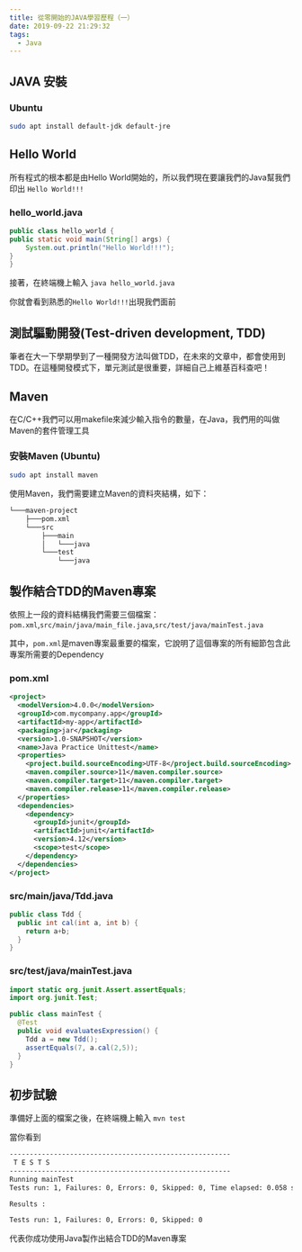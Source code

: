 ```yaml
---
title: 從零開始的JAVA學習歷程（一）
date: 2019-09-22 21:29:32
tags: 
  - Java
---
```


## JAVA 安裝

### Ubuntu

```bash
sudo apt install default-jdk default-jre
```

## Hello World

所有程式的根本都是由Hello World開始的，所以我們現在要讓我們的Java幫我們印出 `Hello World!!!`

### hello_world.java

```java
public class hello_world {
public static void main(String[] args) {
    System.out.println("Hello World!!!");
}
}
```

接著，在終端機上輸入 `java hello_world.java`

你就會看到熟悉的`Hello World!!!`出現我們面前

## 測試驅動開發(Test-driven development, TDD)

筆者在大一下學期學到了一種開發方法叫做TDD，在未來的文章中，都會使用到TDD。在這種開發模式下，單元測試是很重要，詳細自己上維基百科查吧！

## Maven

在C/C++我們可以用makefile來減少輸入指令的數量，在Java，我們用的叫做Maven的套件管理工具

### 安裝Maven (Ubuntu)

```bash
sudo apt install maven
```

使用Maven，我們需要建立Maven的資料夾結構，如下：

```bash
└───maven-project
    ├───pom.xml
    └───src
        ├───main
        │   └───java
        └───test
            └───java
```

## 製作結合TDD的Maven專案

依照上一段的資料結構我們需要三個檔案：
`pom.xml`,`src/main/java/main_file.java`,`src/test/java/mainTest.java`

其中，`pom.xml`是maven專案最重要的檔案，它說明了這個專案的所有細節包含此專案所需要的Dependency

### pom.xml

```xml
<project>
  <modelVersion>4.0.0</modelVersion>
  <groupId>com.mycompany.app</groupId>
  <artifactId>my-app</artifactId>
  <packaging>jar</packaging>
  <version>1.0-SNAPSHOT</version>
  <name>Java Practice Unittest</name>
  <properties>
    <project.build.sourceEncoding>UTF-8</project.build.sourceEncoding>
    <maven.compiler.source>11</maven.compiler.source>
    <maven.compiler.target>11</maven.compiler.target>
    <maven.compiler.release>11</maven.compiler.release>
  </properties>
  <dependencies>
    <dependency>
      <groupId>junit</groupId>
      <artifactId>junit</artifactId>
      <version>4.12</version>
      <scope>test</scope>
    </dependency>
  </dependencies>
</project>
```

### src/main/java/Tdd.java

```java
public class Tdd {
  public int cal(int a, int b) {
    return a+b;
  }
}
```

### src/test/java/mainTest.java

```java
import static org.junit.Assert.assertEquals;
import org.junit.Test;

public class mainTest {
  @Test
  public void evaluatesExpression() {
    Tdd a = new Tdd();
    assertEquals(7, a.cal(2,5));
  }
}
```

## 初步試驗

準備好上面的檔案之後，在終端機上輸入 `mvn test`

當你看到

```bash
-------------------------------------------------------
 T E S T S
-------------------------------------------------------
Running mainTest
Tests run: 1, Failures: 0, Errors: 0, Skipped: 0, Time elapsed: 0.058 sec

Results :

Tests run: 1, Failures: 0, Errors: 0, Skipped: 0
```

代表你成功使用Java製作出結合TDD的Maven專案
